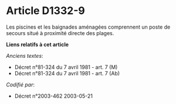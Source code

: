 # Article D1332-9

Les piscines et les baignades aménagées comprennent un poste de secours situé à proximité directe des plages.

**Liens relatifs à cet article**

_Anciens textes_:

  - Décret n°81-324 du 7 avril 1981 - art. 7 (M)
  - Décret n°81-324 du 7 avril 1981 - art. 7 (Ab)

_Codifié par_:

  - Décret n°2003-462 2003-05-21
